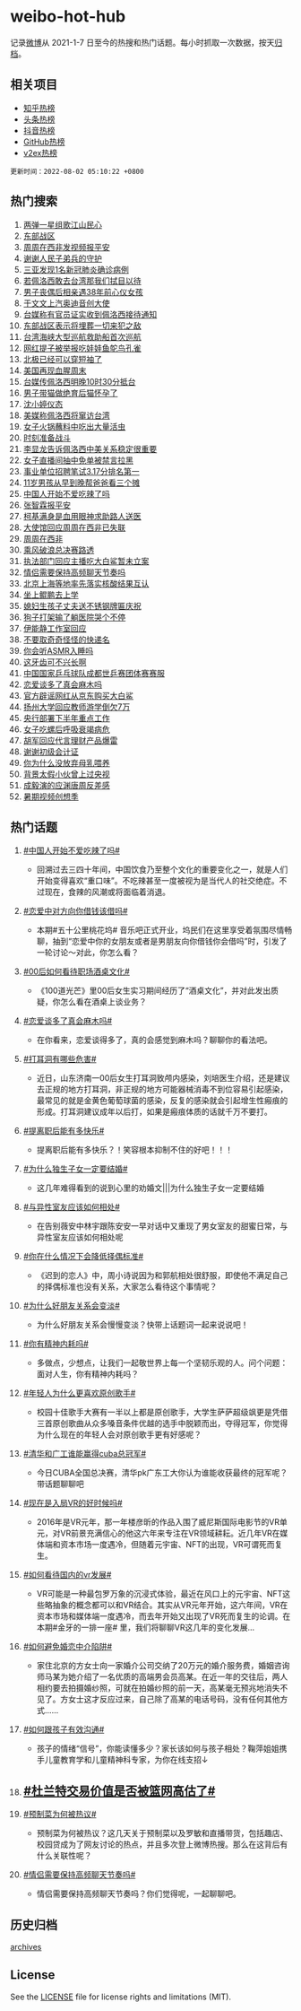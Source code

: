 # weibo-hot-hub

记录[微博](https://www.weibo.com)从 2021-1-7 日至今的热搜和热门话题。每小时抓取一次数据，按天[归档](archives)。

## 相关项目

- [知乎热榜](https://github.com/lonnyzhang423/zhihu-hot-hub)
- [头条热榜](https://github.com/lonnyzhang423/toutiao-hot-hub)
- [抖音热榜](https://github.com/lonnyzhang423/douyin-hot-hub)
- [GitHub热榜](https://github.com/lonnyzhang423/github-hot-hub)
- [v2ex热榜](https://github.com/lonnyzhang423/v2ex-hot-hub)


`更新时间：2022-08-02 05:10:22 +0800`

## 热门搜索

1. [两弹一星组歌江山民心](https://m.weibo.cn/search?containerid=100103type%3D1%26t%3D10%26q%3D%23%E4%B8%A4%E5%BC%B9%E4%B8%80%E6%98%9F%E7%BB%84%E6%AD%8C%E6%B1%9F%E5%B1%B1%E6%B0%91%E5%BF%83%23&stream_entry_id=51&isnewpage=1&extparam=seat%3D1%26dgr%3D0%26c_type%3D51%26pos%3D0%26filter_type%3Drealtimehot%26cate%3D10103%26display_time%3D1659388220%26pre_seqid%3D16593882208369265747393&luicode=10000011&lfid=106003type%253D25%2526t%253D3%2526disable_hot%253D1%2526filter_type%253Drealtimehot)
1. [东部战区](https://m.weibo.cn/search?containerid=100103type%3D1%26t%3D10%26q%3D%23%E4%B8%9C%E9%83%A8%E6%88%98%E5%8C%BA%23&stream_entry_id=31&isnewpage=1&extparam=seat%3D1%26dgr%3D0%26filter_type%3Drealtimehot%26lcate%3D5001%26realpos%3D1%26cate%3D0%26c_type%3D31%26flag%3D16%26pos%3D0%26display_time%3D1659388220%26pre_seqid%3D16593882208369265747393&luicode=10000011&lfid=106003type%253D25%2526t%253D3%2526disable_hot%253D1%2526filter_type%253Drealtimehot)
1. [周周在西非发视频报平安](https://m.weibo.cn/search?containerid=100103type%3D1%26t%3D10%26q%3D%23%E5%91%A8%E5%91%A8%E5%9C%A8%E8%A5%BF%E9%9D%9E%E5%8F%91%E8%A7%86%E9%A2%91%E6%8A%A5%E5%B9%B3%E5%AE%89%23&stream_entry_id=31&isnewpage=1&extparam=seat%3D1%26dgr%3D0%26filter_type%3Drealtimehot%26lcate%3D5001%26realpos%3D2%26cate%3D0%26c_type%3D31%26flag%3D0%26pos%3D1%26display_time%3D1659388220%26pre_seqid%3D16593882208369265747393&luicode=10000011&lfid=106003type%253D25%2526t%253D3%2526disable_hot%253D1%2526filter_type%253Drealtimehot)
1. [谢谢人民子弟兵的守护](https://m.weibo.cn/search?containerid=100103type%3D1%26t%3D10%26q%3D%23%E8%B0%A2%E8%B0%A2%E4%BA%BA%E6%B0%91%E5%AD%90%E5%BC%9F%E5%85%B5%E7%9A%84%E5%AE%88%E6%8A%A4%23&stream_entry_id=31&isnewpage=1&extparam=seat%3D1%26dgr%3D0%26filter_type%3Drealtimehot%26lcate%3D5001%26realpos%3D3%26cate%3D0%26c_type%3D31%26flag%3D0%26pos%3D2%26display_time%3D1659388220%26pre_seqid%3D16593882208369265747393&luicode=10000011&lfid=106003type%253D25%2526t%253D3%2526disable_hot%253D1%2526filter_type%253Drealtimehot)
1. [三亚发现1名新冠肺炎确诊病例](https://m.weibo.cn/search?containerid=100103type%3D1%26t%3D10%26q%3D%23%E4%B8%89%E4%BA%9A%E5%8F%91%E7%8E%B01%E5%90%8D%E6%96%B0%E5%86%A0%E8%82%BA%E7%82%8E%E7%A1%AE%E8%AF%8A%E7%97%85%E4%BE%8B%23&stream_entry_id=31&isnewpage=1&extparam=seat%3D1%26dgr%3D0%26filter_type%3Drealtimehot%26lcate%3D5001%26realpos%3D4%26cate%3D0%26c_type%3D31%26flag%3D0%26pos%3D3%26display_time%3D1659388220%26pre_seqid%3D16593882208369265747393&luicode=10000011&lfid=106003type%253D25%2526t%253D3%2526disable_hot%253D1%2526filter_type%253Drealtimehot)
1. [若佩洛西敢去台湾那我们拭目以待](https://m.weibo.cn/search?containerid=100103type%3D1%26t%3D10%26q%3D%23%E8%8B%A5%E4%BD%A9%E6%B4%9B%E8%A5%BF%E6%95%A2%E5%8E%BB%E5%8F%B0%E6%B9%BE%E9%82%A3%E6%88%91%E4%BB%AC%E6%8B%AD%E7%9B%AE%E4%BB%A5%E5%BE%85%23&stream_entry_id=31&isnewpage=1&extparam=seat%3D1%26dgr%3D0%26filter_type%3Drealtimehot%26lcate%3D5001%26realpos%3D5%26cate%3D0%26c_type%3D31%26flag%3D16%26pos%3D4%26display_time%3D1659388220%26pre_seqid%3D16593882208369265747393&luicode=10000011&lfid=106003type%253D25%2526t%253D3%2526disable_hot%253D1%2526filter_type%253Drealtimehot)
1. [男子丧偶后相亲遇38年前心仪女孩](https://m.weibo.cn/search?containerid=100103type%3D1%26t%3D10%26q%3D%23%E7%94%B7%E5%AD%90%E4%B8%A7%E5%81%B6%E5%90%8E%E7%9B%B8%E4%BA%B2%E9%81%8738%E5%B9%B4%E5%89%8D%E5%BF%83%E4%BB%AA%E5%A5%B3%E5%AD%A9%23&stream_entry_id=31&isnewpage=1&extparam=seat%3D1%26dgr%3D0%26filter_type%3Drealtimehot%26lcate%3D5001%26realpos%3D6%26cate%3D0%26c_type%3D31%26flag%3D0%26pos%3D5%26display_time%3D1659388220%26pre_seqid%3D16593882208369265747393&luicode=10000011&lfid=106003type%253D25%2526t%253D3%2526disable_hot%253D1%2526filter_type%253Drealtimehot)
1. [于文文上汽奥迪音创大使](https://m.weibo.cn/search?containerid=100103type%3D1%26t%3D10%26q%3D%23%E4%BA%8E%E6%96%87%E6%96%87%E4%B8%8A%E6%B1%BD%E5%A5%A5%E8%BF%AA%E9%9F%B3%E5%88%9B%E5%A4%A7%E4%BD%BF%23&stream_entry_id=31&isnewpage=1&extparam=seat%3D1%26dgr%3D0%26filter_type%3Drealtimehot%26lcate%3D5001%26adid%3D161279%26cate%3D0%26c_type%3D31%26topic_ad%3D1%26pos%3D6%26display_time%3D1659388220%26pre_seqid%3D16593882208369265747393&luicode=10000011&lfid=106003type%253D25%2526t%253D3%2526disable_hot%253D1%2526filter_type%253Drealtimehot)
1. [台媒称有官员证实收到佩洛西接待通知](https://m.weibo.cn/search?containerid=100103type%3D1%26t%3D10%26q%3D%23%E5%8F%B0%E5%AA%92%E7%A7%B0%E6%9C%89%E5%AE%98%E5%91%98%E8%AF%81%E5%AE%9E%E6%94%B6%E5%88%B0%E4%BD%A9%E6%B4%9B%E8%A5%BF%E6%8E%A5%E5%BE%85%E9%80%9A%E7%9F%A5%23&stream_entry_id=31&isnewpage=1&extparam=seat%3D1%26dgr%3D0%26filter_type%3Drealtimehot%26lcate%3D5001%26realpos%3D7%26cate%3D0%26c_type%3D31%26flag%3D0%26pos%3D7%26display_time%3D1659388220%26pre_seqid%3D16593882208369265747393&luicode=10000011&lfid=106003type%253D25%2526t%253D3%2526disable_hot%253D1%2526filter_type%253Drealtimehot)
1. [东部战区表示将埋葬一切来犯之敌](https://m.weibo.cn/search?containerid=100103type%3D1%26t%3D10%26q%3D%23%E4%B8%9C%E9%83%A8%E6%88%98%E5%8C%BA%E8%A1%A8%E7%A4%BA%E5%B0%86%E5%9F%8B%E8%91%AC%E4%B8%80%E5%88%87%E6%9D%A5%E7%8A%AF%E4%B9%8B%E6%95%8C%23&stream_entry_id=31&isnewpage=1&extparam=seat%3D1%26dgr%3D0%26filter_type%3Drealtimehot%26lcate%3D5001%26realpos%3D8%26cate%3D0%26c_type%3D31%26flag%3D16%26pos%3D8%26display_time%3D1659388220%26pre_seqid%3D16593882208369265747393&luicode=10000011&lfid=106003type%253D25%2526t%253D3%2526disable_hot%253D1%2526filter_type%253Drealtimehot)
1. [台湾海峡大型巡航救助船首次巡航](https://m.weibo.cn/search?containerid=100103type%3D1%26t%3D10%26q%3D%23%E5%8F%B0%E6%B9%BE%E6%B5%B7%E5%B3%A1%E5%A4%A7%E5%9E%8B%E5%B7%A1%E8%88%AA%E6%95%91%E5%8A%A9%E8%88%B9%E9%A6%96%E6%AC%A1%E5%B7%A1%E8%88%AA%23&stream_entry_id=31&isnewpage=1&extparam=seat%3D1%26dgr%3D0%26filter_type%3Drealtimehot%26lcate%3D5001%26realpos%3D9%26cate%3D0%26c_type%3D31%26flag%3D0%26pos%3D9%26display_time%3D1659388220%26pre_seqid%3D16593882208369265747393&luicode=10000011&lfid=106003type%253D25%2526t%253D3%2526disable_hot%253D1%2526filter_type%253Drealtimehot)
1. [网红提子被举报吃娃娃鱼鸵鸟孔雀](https://m.weibo.cn/search?containerid=100103type%3D1%26t%3D10%26q%3D%23%E7%BD%91%E7%BA%A2%E6%8F%90%E5%AD%90%E8%A2%AB%E4%B8%BE%E6%8A%A5%E5%90%83%E5%A8%83%E5%A8%83%E9%B1%BC%E9%B8%B5%E9%B8%9F%E5%AD%94%E9%9B%80%23&stream_entry_id=31&isnewpage=1&extparam=seat%3D1%26dgr%3D0%26filter_type%3Drealtimehot%26lcate%3D5001%26realpos%3D10%26cate%3D0%26c_type%3D31%26flag%3D0%26pos%3D10%26display_time%3D1659388220%26pre_seqid%3D16593882208369265747393&luicode=10000011&lfid=106003type%253D25%2526t%253D3%2526disable_hot%253D1%2526filter_type%253Drealtimehot)
1. [北极已经可以穿短袖了](https://m.weibo.cn/search?containerid=100103type%3D1%26t%3D10%26q%3D%23%E5%8C%97%E6%9E%81%E5%B7%B2%E7%BB%8F%E5%8F%AF%E4%BB%A5%E7%A9%BF%E7%9F%AD%E8%A2%96%E4%BA%86%23&stream_entry_id=31&isnewpage=1&extparam=seat%3D1%26dgr%3D0%26filter_type%3Drealtimehot%26lcate%3D5001%26realpos%3D11%26cate%3D0%26c_type%3D31%26flag%3D0%26pos%3D11%26display_time%3D1659388220%26pre_seqid%3D16593882208369265747393&luicode=10000011&lfid=106003type%253D25%2526t%253D3%2526disable_hot%253D1%2526filter_type%253Drealtimehot)
1. [美国再现血腥周末](https://m.weibo.cn/search?containerid=100103type%3D1%26t%3D10%26q%3D%23%E7%BE%8E%E5%9B%BD%E5%86%8D%E7%8E%B0%E8%A1%80%E8%85%A5%E5%91%A8%E6%9C%AB%23&stream_entry_id=31&isnewpage=1&extparam=seat%3D1%26dgr%3D0%26filter_type%3Drealtimehot%26lcate%3D5001%26realpos%3D12%26cate%3D0%26c_type%3D31%26flag%3D0%26pos%3D12%26display_time%3D1659388220%26pre_seqid%3D16593882208369265747393&luicode=10000011&lfid=106003type%253D25%2526t%253D3%2526disable_hot%253D1%2526filter_type%253Drealtimehot)
1. [台媒传佩洛西明晚10时30分抵台](https://m.weibo.cn/search?containerid=100103type%3D1%26t%3D10%26q%3D%23%E5%8F%B0%E5%AA%92%E4%BC%A0%E4%BD%A9%E6%B4%9B%E8%A5%BF%E6%98%8E%E6%99%9A10%E6%97%B630%E5%88%86%E6%8A%B5%E5%8F%B0%23&stream_entry_id=31&isnewpage=1&extparam=seat%3D1%26dgr%3D0%26filter_type%3Drealtimehot%26lcate%3D5001%26realpos%3D13%26cate%3D0%26c_type%3D31%26flag%3D0%26pos%3D13%26display_time%3D1659388220%26pre_seqid%3D16593882208369265747393&luicode=10000011&lfid=106003type%253D25%2526t%253D3%2526disable_hot%253D1%2526filter_type%253Drealtimehot)
1. [男子带猫做绝育后猫怀孕了](https://m.weibo.cn/search?containerid=100103type%3D1%26t%3D10%26q%3D%23%E7%94%B7%E5%AD%90%E5%B8%A6%E7%8C%AB%E5%81%9A%E7%BB%9D%E8%82%B2%E5%90%8E%E7%8C%AB%E6%80%80%E5%AD%95%E4%BA%86%23&stream_entry_id=31&isnewpage=1&extparam=seat%3D1%26dgr%3D0%26filter_type%3Drealtimehot%26lcate%3D5001%26realpos%3D14%26cate%3D0%26c_type%3D31%26flag%3D0%26pos%3D14%26display_time%3D1659388220%26pre_seqid%3D16593882208369265747393&luicode=10000011&lfid=106003type%253D25%2526t%253D3%2526disable_hot%253D1%2526filter_type%253Drealtimehot)
1. [沈小婷仪态](https://m.weibo.cn/search?containerid=100103type%3D1%26t%3D10%26q%3D%23%E6%B2%88%E5%B0%8F%E5%A9%B7%E4%BB%AA%E6%80%81%23&stream_entry_id=31&isnewpage=1&extparam=seat%3D1%26dgr%3D0%26filter_type%3Drealtimehot%26lcate%3D5001%26realpos%3D15%26cate%3D0%26c_type%3D31%26flag%3D0%26pos%3D15%26display_time%3D1659388220%26pre_seqid%3D16593882208369265747393&luicode=10000011&lfid=106003type%253D25%2526t%253D3%2526disable_hot%253D1%2526filter_type%253Drealtimehot)
1. [美媒称佩洛西将窜访台湾](https://m.weibo.cn/search?containerid=100103type%3D1%26t%3D10%26q%3D%23%E7%BE%8E%E5%AA%92%E7%A7%B0%E4%BD%A9%E6%B4%9B%E8%A5%BF%E5%B0%86%E7%AA%9C%E8%AE%BF%E5%8F%B0%E6%B9%BE%23&stream_entry_id=31&isnewpage=1&extparam=seat%3D1%26dgr%3D0%26filter_type%3Drealtimehot%26lcate%3D5001%26realpos%3D16%26cate%3D0%26c_type%3D31%26flag%3D0%26pos%3D16%26display_time%3D1659388220%26pre_seqid%3D16593882208369265747393&luicode=10000011&lfid=106003type%253D25%2526t%253D3%2526disable_hot%253D1%2526filter_type%253Drealtimehot)
1. [女子火锅蘸料中吃出大量活虫](https://m.weibo.cn/search?containerid=100103type%3D1%26t%3D10%26q%3D%23%E5%A5%B3%E5%AD%90%E7%81%AB%E9%94%85%E8%98%B8%E6%96%99%E4%B8%AD%E5%90%83%E5%87%BA%E5%A4%A7%E9%87%8F%E6%B4%BB%E8%99%AB%23&stream_entry_id=31&isnewpage=1&extparam=seat%3D1%26dgr%3D0%26filter_type%3Drealtimehot%26lcate%3D5001%26realpos%3D17%26cate%3D0%26c_type%3D31%26flag%3D0%26pos%3D17%26display_time%3D1659388220%26pre_seqid%3D16593882208369265747393&luicode=10000011&lfid=106003type%253D25%2526t%253D3%2526disable_hot%253D1%2526filter_type%253Drealtimehot)
1. [时刻准备战斗](https://m.weibo.cn/search?containerid=100103type%3D1%26t%3D10%26q%3D%23%E6%97%B6%E5%88%BB%E5%87%86%E5%A4%87%E6%88%98%E6%96%97%23&stream_entry_id=31&isnewpage=1&extparam=seat%3D1%26dgr%3D0%26filter_type%3Drealtimehot%26lcate%3D5001%26realpos%3D18%26cate%3D0%26c_type%3D31%26flag%3D0%26pos%3D18%26display_time%3D1659388220%26pre_seqid%3D16593882208369265747393&luicode=10000011&lfid=106003type%253D25%2526t%253D3%2526disable_hot%253D1%2526filter_type%253Drealtimehot)
1. [李显龙告诉佩洛西中美关系稳定很重要](https://m.weibo.cn/search?containerid=100103type%3D1%26t%3D10%26q%3D%23%E6%9D%8E%E6%98%BE%E9%BE%99%E5%91%8A%E8%AF%89%E4%BD%A9%E6%B4%9B%E8%A5%BF%E4%B8%AD%E7%BE%8E%E5%85%B3%E7%B3%BB%E7%A8%B3%E5%AE%9A%E5%BE%88%E9%87%8D%E8%A6%81%23&stream_entry_id=31&isnewpage=1&extparam=seat%3D1%26dgr%3D0%26filter_type%3Drealtimehot%26lcate%3D5001%26realpos%3D19%26cate%3D0%26c_type%3D31%26flag%3D0%26pos%3D19%26display_time%3D1659388220%26pre_seqid%3D16593882208369265747393&luicode=10000011&lfid=106003type%253D25%2526t%253D3%2526disable_hot%253D1%2526filter_type%253Drealtimehot)
1. [女子直播间抽中免单被禁言拉黑](https://m.weibo.cn/search?containerid=100103type%3D1%26t%3D10%26q%3D%23%E5%A5%B3%E5%AD%90%E7%9B%B4%E6%92%AD%E9%97%B4%E6%8A%BD%E4%B8%AD%E5%85%8D%E5%8D%95%E8%A2%AB%E7%A6%81%E8%A8%80%E6%8B%89%E9%BB%91%23&stream_entry_id=31&isnewpage=1&extparam=seat%3D1%26dgr%3D0%26filter_type%3Drealtimehot%26lcate%3D5001%26realpos%3D20%26cate%3D0%26c_type%3D31%26flag%3D0%26pos%3D20%26display_time%3D1659388220%26pre_seqid%3D16593882208369265747393&luicode=10000011&lfid=106003type%253D25%2526t%253D3%2526disable_hot%253D1%2526filter_type%253Drealtimehot)
1. [事业单位招聘笔试3.17分排名第一](https://m.weibo.cn/search?containerid=100103type%3D1%26t%3D10%26q%3D%23%E4%BA%8B%E4%B8%9A%E5%8D%95%E4%BD%8D%E6%8B%9B%E8%81%98%E7%AC%94%E8%AF%953.17%E5%88%86%E6%8E%92%E5%90%8D%E7%AC%AC%E4%B8%80%23&stream_entry_id=31&isnewpage=1&extparam=seat%3D1%26dgr%3D0%26filter_type%3Drealtimehot%26lcate%3D5001%26realpos%3D21%26cate%3D0%26c_type%3D31%26flag%3D0%26pos%3D21%26display_time%3D1659388220%26pre_seqid%3D16593882208369265747393&luicode=10000011&lfid=106003type%253D25%2526t%253D3%2526disable_hot%253D1%2526filter_type%253Drealtimehot)
1. [11岁男孩从早到晚帮爸爸看三个摊](https://m.weibo.cn/search?containerid=100103type%3D1%26t%3D10%26q%3D%2311%E5%B2%81%E7%94%B7%E5%AD%A9%E4%BB%8E%E6%97%A9%E5%88%B0%E6%99%9A%E5%B8%AE%E7%88%B8%E7%88%B8%E7%9C%8B%E4%B8%89%E4%B8%AA%E6%91%8A%23&stream_entry_id=31&isnewpage=1&extparam=seat%3D1%26dgr%3D0%26filter_type%3Drealtimehot%26lcate%3D5001%26realpos%3D22%26cate%3D0%26c_type%3D31%26flag%3D1%26pos%3D22%26display_time%3D1659388220%26pre_seqid%3D16593882208369265747393&luicode=10000011&lfid=106003type%253D25%2526t%253D3%2526disable_hot%253D1%2526filter_type%253Drealtimehot)
1. [中国人开始不爱吃辣了吗](https://m.weibo.cn/search?containerid=100103type%3D1%26t%3D10%26q%3D%23%E4%B8%AD%E5%9B%BD%E4%BA%BA%E5%BC%80%E5%A7%8B%E4%B8%8D%E7%88%B1%E5%90%83%E8%BE%A3%E4%BA%86%E5%90%97%23&stream_entry_id=31&isnewpage=1&extparam=seat%3D1%26dgr%3D0%26filter_type%3Drealtimehot%26lcate%3D5001%26realpos%3D23%26cate%3D0%26c_type%3D31%26flag%3D0%26pos%3D23%26display_time%3D1659388220%26pre_seqid%3D16593882208369265747393&luicode=10000011&lfid=106003type%253D25%2526t%253D3%2526disable_hot%253D1%2526filter_type%253Drealtimehot)
1. [张智霖报平安](https://m.weibo.cn/search?containerid=100103type%3D1%26t%3D10%26q%3D%23%E5%BC%A0%E6%99%BA%E9%9C%96%E6%8A%A5%E5%B9%B3%E5%AE%89%23&stream_entry_id=31&isnewpage=1&extparam=seat%3D1%26dgr%3D0%26filter_type%3Drealtimehot%26lcate%3D5001%26realpos%3D24%26cate%3D0%26c_type%3D31%26flag%3D0%26pos%3D24%26display_time%3D1659388220%26pre_seqid%3D16593882208369265747393&luicode=10000011&lfid=106003type%253D25%2526t%253D3%2526disable_hot%253D1%2526filter_type%253Drealtimehot)
1. [柯基满身是血用眼神求助路人送医](https://m.weibo.cn/search?containerid=100103type%3D1%26t%3D10%26q%3D%23%E6%9F%AF%E5%9F%BA%E6%BB%A1%E8%BA%AB%E6%98%AF%E8%A1%80%E7%94%A8%E7%9C%BC%E7%A5%9E%E6%B1%82%E5%8A%A9%E8%B7%AF%E4%BA%BA%E9%80%81%E5%8C%BB%23&stream_entry_id=31&isnewpage=1&extparam=seat%3D1%26dgr%3D0%26filter_type%3Drealtimehot%26lcate%3D5001%26realpos%3D25%26cate%3D0%26c_type%3D31%26flag%3D0%26pos%3D25%26display_time%3D1659388220%26pre_seqid%3D16593882208369265747393&luicode=10000011&lfid=106003type%253D25%2526t%253D3%2526disable_hot%253D1%2526filter_type%253Drealtimehot)
1. [大使馆回应周周在西非已失联](https://m.weibo.cn/search?containerid=100103type%3D1%26t%3D10%26q%3D%23%E5%A4%A7%E4%BD%BF%E9%A6%86%E5%9B%9E%E5%BA%94%E5%91%A8%E5%91%A8%E5%9C%A8%E8%A5%BF%E9%9D%9E%E5%B7%B2%E5%A4%B1%E8%81%94%23&stream_entry_id=31&isnewpage=1&extparam=seat%3D1%26dgr%3D0%26filter_type%3Drealtimehot%26lcate%3D5001%26realpos%3D26%26cate%3D0%26c_type%3D31%26flag%3D0%26pos%3D26%26display_time%3D1659388220%26pre_seqid%3D16593882208369265747393&luicode=10000011&lfid=106003type%253D25%2526t%253D3%2526disable_hot%253D1%2526filter_type%253Drealtimehot)
1. [周周在西非](https://m.weibo.cn/search?containerid=100103type%3D1%26t%3D10%26q%3D%23%E5%91%A8%E5%91%A8%E5%9C%A8%E8%A5%BF%E9%9D%9E%23&stream_entry_id=31&isnewpage=1&extparam=seat%3D1%26dgr%3D0%26filter_type%3Drealtimehot%26lcate%3D5001%26realpos%3D27%26cate%3D0%26c_type%3D31%26flag%3D0%26pos%3D27%26display_time%3D1659388220%26pre_seqid%3D16593882208369265747393&luicode=10000011&lfid=106003type%253D25%2526t%253D3%2526disable_hot%253D1%2526filter_type%253Drealtimehot)
1. [乘风破浪总决赛路透](https://m.weibo.cn/search?containerid=100103type%3D1%26t%3D10%26q%3D%23%E4%B9%98%E9%A3%8E%E7%A0%B4%E6%B5%AA%E6%80%BB%E5%86%B3%E8%B5%9B%E8%B7%AF%E9%80%8F%23&stream_entry_id=31&isnewpage=1&extparam=seat%3D1%26dgr%3D0%26filter_type%3Drealtimehot%26lcate%3D5001%26realpos%3D28%26cate%3D0%26c_type%3D31%26flag%3D0%26pos%3D28%26display_time%3D1659388220%26pre_seqid%3D16593882208369265747393&luicode=10000011&lfid=106003type%253D25%2526t%253D3%2526disable_hot%253D1%2526filter_type%253Drealtimehot)
1. [执法部门回应主播吃大白鲨暂未立案](https://m.weibo.cn/search?containerid=100103type%3D1%26t%3D10%26q%3D%23%E6%89%A7%E6%B3%95%E9%83%A8%E9%97%A8%E5%9B%9E%E5%BA%94%E4%B8%BB%E6%92%AD%E5%90%83%E5%A4%A7%E7%99%BD%E9%B2%A8%E6%9A%82%E6%9C%AA%E7%AB%8B%E6%A1%88%23&stream_entry_id=31&isnewpage=1&extparam=seat%3D1%26dgr%3D0%26filter_type%3Drealtimehot%26lcate%3D5001%26realpos%3D29%26cate%3D0%26c_type%3D31%26flag%3D0%26pos%3D29%26display_time%3D1659388220%26pre_seqid%3D16593882208369265747393&luicode=10000011&lfid=106003type%253D25%2526t%253D3%2526disable_hot%253D1%2526filter_type%253Drealtimehot)
1. [情侣需要保持高频聊天节奏吗](https://m.weibo.cn/search?containerid=100103type%3D1%26t%3D10%26q%3D%23%E6%83%85%E4%BE%A3%E9%9C%80%E8%A6%81%E4%BF%9D%E6%8C%81%E9%AB%98%E9%A2%91%E8%81%8A%E5%A4%A9%E8%8A%82%E5%A5%8F%E5%90%97%23&stream_entry_id=31&isnewpage=1&extparam=seat%3D1%26dgr%3D0%26filter_type%3Drealtimehot%26lcate%3D5001%26realpos%3D30%26cate%3D0%26c_type%3D31%26flag%3D0%26pos%3D30%26display_time%3D1659388220%26pre_seqid%3D16593882208369265747393&luicode=10000011&lfid=106003type%253D25%2526t%253D3%2526disable_hot%253D1%2526filter_type%253Drealtimehot)
1. [北京上海等地率先落实核酸结果互认](https://m.weibo.cn/search?containerid=100103type%3D1%26t%3D10%26q%3D%23%E5%8C%97%E4%BA%AC%E4%B8%8A%E6%B5%B7%E7%AD%89%E5%9C%B0%E7%8E%87%E5%85%88%E8%90%BD%E5%AE%9E%E6%A0%B8%E9%85%B8%E7%BB%93%E6%9E%9C%E4%BA%92%E8%AE%A4%23&stream_entry_id=31&isnewpage=1&extparam=seat%3D1%26dgr%3D0%26filter_type%3Drealtimehot%26lcate%3D5001%26realpos%3D31%26cate%3D0%26c_type%3D31%26flag%3D0%26pos%3D31%26display_time%3D1659388220%26pre_seqid%3D16593882208369265747393&luicode=10000011&lfid=106003type%253D25%2526t%253D3%2526disable_hot%253D1%2526filter_type%253Drealtimehot)
1. [坐上鲲鹏去上学](https://m.weibo.cn/search?containerid=100103type%3D1%26t%3D10%26q%3D%23%E5%9D%90%E4%B8%8A%E9%B2%B2%E9%B9%8F%E5%8E%BB%E4%B8%8A%E5%AD%A6%23&stream_entry_id=31&isnewpage=1&extparam=seat%3D1%26dgr%3D0%26filter_type%3Drealtimehot%26lcate%3D5001%26realpos%3D32%26cate%3D0%26c_type%3D31%26flag%3D0%26pos%3D32%26display_time%3D1659388220%26pre_seqid%3D16593882208369265747393&luicode=10000011&lfid=106003type%253D25%2526t%253D3%2526disable_hot%253D1%2526filter_type%253Drealtimehot)
1. [媳妇生孩子丈夫送不锈钢牌匾庆祝](https://m.weibo.cn/search?containerid=100103type%3D1%26t%3D10%26q%3D%23%E5%AA%B3%E5%A6%87%E7%94%9F%E5%AD%A9%E5%AD%90%E4%B8%88%E5%A4%AB%E9%80%81%E4%B8%8D%E9%94%88%E9%92%A2%E7%89%8C%E5%8C%BE%E5%BA%86%E7%A5%9D%23&stream_entry_id=31&isnewpage=1&extparam=seat%3D1%26dgr%3D0%26filter_type%3Drealtimehot%26lcate%3D5001%26realpos%3D33%26cate%3D0%26c_type%3D31%26flag%3D0%26pos%3D33%26display_time%3D1659388220%26pre_seqid%3D16593882208369265747393&luicode=10000011&lfid=106003type%253D25%2526t%253D3%2526disable_hot%253D1%2526filter_type%253Drealtimehot)
1. [狗子打架输了躺医院哭个不停](https://m.weibo.cn/search?containerid=100103type%3D1%26t%3D10%26q%3D%23%E7%8B%97%E5%AD%90%E6%89%93%E6%9E%B6%E8%BE%93%E4%BA%86%E8%BA%BA%E5%8C%BB%E9%99%A2%E5%93%AD%E4%B8%AA%E4%B8%8D%E5%81%9C%23&stream_entry_id=31&isnewpage=1&extparam=seat%3D1%26dgr%3D0%26filter_type%3Drealtimehot%26lcate%3D5001%26realpos%3D34%26cate%3D0%26c_type%3D31%26flag%3D0%26pos%3D34%26display_time%3D1659388220%26pre_seqid%3D16593882208369265747393&luicode=10000011&lfid=106003type%253D25%2526t%253D3%2526disable_hot%253D1%2526filter_type%253Drealtimehot)
1. [伊能静工作室回应](https://m.weibo.cn/search?containerid=100103type%3D1%26t%3D10%26q%3D%23%E4%BC%8A%E8%83%BD%E9%9D%99%E5%B7%A5%E4%BD%9C%E5%AE%A4%E5%9B%9E%E5%BA%94%23&stream_entry_id=31&isnewpage=1&extparam=seat%3D1%26dgr%3D0%26filter_type%3Drealtimehot%26lcate%3D5001%26realpos%3D35%26cate%3D0%26c_type%3D31%26flag%3D0%26pos%3D35%26display_time%3D1659388220%26pre_seqid%3D16593882208369265747393&luicode=10000011&lfid=106003type%253D25%2526t%253D3%2526disable_hot%253D1%2526filter_type%253Drealtimehot)
1. [不要取奇奇怪怪的快递名](https://m.weibo.cn/search?containerid=100103type%3D1%26t%3D10%26q%3D%23%E4%B8%8D%E8%A6%81%E5%8F%96%E5%A5%87%E5%A5%87%E6%80%AA%E6%80%AA%E7%9A%84%E5%BF%AB%E9%80%92%E5%90%8D%23&stream_entry_id=31&isnewpage=1&extparam=seat%3D1%26dgr%3D0%26filter_type%3Drealtimehot%26lcate%3D5001%26realpos%3D36%26cate%3D0%26c_type%3D31%26flag%3D0%26pos%3D36%26display_time%3D1659388220%26pre_seqid%3D16593882208369265747393&luicode=10000011&lfid=106003type%253D25%2526t%253D3%2526disable_hot%253D1%2526filter_type%253Drealtimehot)
1. [你会听ASMR入睡吗](https://m.weibo.cn/search?containerid=100103type%3D1%26t%3D10%26q%3D%23%E4%BD%A0%E4%BC%9A%E5%90%ACASMR%E5%85%A5%E7%9D%A1%E5%90%97%23&stream_entry_id=31&isnewpage=1&extparam=seat%3D1%26dgr%3D0%26filter_type%3Drealtimehot%26lcate%3D5001%26realpos%3D37%26cate%3D0%26c_type%3D31%26flag%3D0%26pos%3D37%26display_time%3D1659388220%26pre_seqid%3D16593882208369265747393&luicode=10000011&lfid=106003type%253D25%2526t%253D3%2526disable_hot%253D1%2526filter_type%253Drealtimehot)
1. [这牙齿可不兴长啊](https://m.weibo.cn/search?containerid=100103type%3D1%26t%3D10%26q%3D%23%E8%BF%99%E7%89%99%E9%BD%BF%E5%8F%AF%E4%B8%8D%E5%85%B4%E9%95%BF%E5%95%8A%23&stream_entry_id=31&isnewpage=1&extparam=seat%3D1%26dgr%3D0%26filter_type%3Drealtimehot%26lcate%3D5001%26realpos%3D38%26cate%3D0%26c_type%3D31%26flag%3D0%26pos%3D38%26display_time%3D1659388220%26pre_seqid%3D16593882208369265747393&luicode=10000011&lfid=106003type%253D25%2526t%253D3%2526disable_hot%253D1%2526filter_type%253Drealtimehot)
1. [中国国家乒乓球队成都世乒赛团体赛赛服](https://m.weibo.cn/search?containerid=100103type%3D1%26t%3D10%26q%3D%23%E4%B8%AD%E5%9B%BD%E5%9B%BD%E5%AE%B6%E4%B9%92%E4%B9%93%E7%90%83%E9%98%9F%E6%88%90%E9%83%BD%E4%B8%96%E4%B9%92%E8%B5%9B%E5%9B%A2%E4%BD%93%E8%B5%9B%E8%B5%9B%E6%9C%8D%23&stream_entry_id=31&isnewpage=1&extparam=seat%3D1%26dgr%3D0%26filter_type%3Drealtimehot%26lcate%3D5001%26realpos%3D39%26cate%3D0%26c_type%3D31%26flag%3D1%26pos%3D39%26display_time%3D1659388220%26pre_seqid%3D16593882208369265747393&luicode=10000011&lfid=106003type%253D25%2526t%253D3%2526disable_hot%253D1%2526filter_type%253Drealtimehot)
1. [恋爱谈多了真会麻木吗](https://m.weibo.cn/search?containerid=100103type%3D1%26t%3D10%26q%3D%23%E6%81%8B%E7%88%B1%E8%B0%88%E5%A4%9A%E4%BA%86%E7%9C%9F%E4%BC%9A%E9%BA%BB%E6%9C%A8%E5%90%97%23&stream_entry_id=31&isnewpage=1&extparam=seat%3D1%26dgr%3D0%26filter_type%3Drealtimehot%26lcate%3D5001%26realpos%3D40%26cate%3D0%26c_type%3D31%26flag%3D0%26pos%3D40%26display_time%3D1659388220%26pre_seqid%3D16593882208369265747393&luicode=10000011&lfid=106003type%253D25%2526t%253D3%2526disable_hot%253D1%2526filter_type%253Drealtimehot)
1. [官方辟谣网红从京东购买大白鲨](https://m.weibo.cn/search?containerid=100103type%3D1%26t%3D10%26q%3D%23%E5%AE%98%E6%96%B9%E8%BE%9F%E8%B0%A3%E7%BD%91%E7%BA%A2%E4%BB%8E%E4%BA%AC%E4%B8%9C%E8%B4%AD%E4%B9%B0%E5%A4%A7%E7%99%BD%E9%B2%A8%23&stream_entry_id=31&isnewpage=1&extparam=seat%3D1%26dgr%3D0%26filter_type%3Drealtimehot%26lcate%3D5001%26realpos%3D41%26cate%3D0%26c_type%3D31%26flag%3D0%26pos%3D41%26display_time%3D1659388220%26pre_seqid%3D16593882208369265747393&luicode=10000011&lfid=106003type%253D25%2526t%253D3%2526disable_hot%253D1%2526filter_type%253Drealtimehot)
1. [扬州大学回应教师游学倒欠7万](https://m.weibo.cn/search?containerid=100103type%3D1%26t%3D10%26q%3D%23%E6%89%AC%E5%B7%9E%E5%A4%A7%E5%AD%A6%E5%9B%9E%E5%BA%94%E6%95%99%E5%B8%88%E6%B8%B8%E5%AD%A6%E5%80%92%E6%AC%A07%E4%B8%87%23&stream_entry_id=31&isnewpage=1&extparam=seat%3D1%26dgr%3D0%26filter_type%3Drealtimehot%26lcate%3D5001%26realpos%3D42%26cate%3D0%26c_type%3D31%26flag%3D0%26pos%3D42%26display_time%3D1659388220%26pre_seqid%3D16593882208369265747393&luicode=10000011&lfid=106003type%253D25%2526t%253D3%2526disable_hot%253D1%2526filter_type%253Drealtimehot)
1. [央行部署下半年重点工作](https://m.weibo.cn/search?containerid=100103type%3D1%26t%3D10%26q%3D%23%E5%A4%AE%E8%A1%8C%E9%83%A8%E7%BD%B2%E4%B8%8B%E5%8D%8A%E5%B9%B4%E9%87%8D%E7%82%B9%E5%B7%A5%E4%BD%9C%23&stream_entry_id=31&isnewpage=1&extparam=seat%3D1%26dgr%3D0%26filter_type%3Drealtimehot%26lcate%3D5001%26realpos%3D43%26cate%3D0%26c_type%3D31%26flag%3D0%26pos%3D43%26display_time%3D1659388220%26pre_seqid%3D16593882208369265747393&luicode=10000011&lfid=106003type%253D25%2526t%253D3%2526disable_hot%253D1%2526filter_type%253Drealtimehot)
1. [女子吃螺后呼吸衰竭病危](https://m.weibo.cn/search?containerid=100103type%3D1%26t%3D10%26q%3D%23%E5%A5%B3%E5%AD%90%E5%90%83%E8%9E%BA%E5%90%8E%E5%91%BC%E5%90%B8%E8%A1%B0%E7%AB%AD%E7%97%85%E5%8D%B1%23&stream_entry_id=31&isnewpage=1&extparam=seat%3D1%26dgr%3D0%26filter_type%3Drealtimehot%26lcate%3D5001%26realpos%3D44%26cate%3D0%26c_type%3D31%26flag%3D0%26pos%3D44%26display_time%3D1659388220%26pre_seqid%3D16593882208369265747393&luicode=10000011&lfid=106003type%253D25%2526t%253D3%2526disable_hot%253D1%2526filter_type%253Drealtimehot)
1. [胡军回应代言理财产品爆雷](https://m.weibo.cn/search?containerid=100103type%3D1%26t%3D10%26q%3D%23%E8%83%A1%E5%86%9B%E5%9B%9E%E5%BA%94%E4%BB%A3%E8%A8%80%E7%90%86%E8%B4%A2%E4%BA%A7%E5%93%81%E7%88%86%E9%9B%B7%23&stream_entry_id=31&isnewpage=1&extparam=seat%3D1%26dgr%3D0%26filter_type%3Drealtimehot%26lcate%3D5001%26realpos%3D45%26cate%3D0%26c_type%3D31%26flag%3D0%26pos%3D45%26display_time%3D1659388220%26pre_seqid%3D16593882208369265747393&luicode=10000011&lfid=106003type%253D25%2526t%253D3%2526disable_hot%253D1%2526filter_type%253Drealtimehot)
1. [谢谢初级会计证](https://m.weibo.cn/search?containerid=100103type%3D1%26t%3D10%26q%3D%23%E8%B0%A2%E8%B0%A2%E5%88%9D%E7%BA%A7%E4%BC%9A%E8%AE%A1%E8%AF%81%23&stream_entry_id=31&isnewpage=1&extparam=seat%3D1%26dgr%3D0%26filter_type%3Drealtimehot%26lcate%3D5001%26realpos%3D46%26cate%3D0%26c_type%3D31%26flag%3D0%26pos%3D46%26display_time%3D1659388220%26pre_seqid%3D16593882208369265747393&luicode=10000011&lfid=106003type%253D25%2526t%253D3%2526disable_hot%253D1%2526filter_type%253Drealtimehot)
1. [你为什么没放弃母乳喂养](https://m.weibo.cn/search?containerid=100103type%3D1%26t%3D10%26q%3D%23%E4%BD%A0%E4%B8%BA%E4%BB%80%E4%B9%88%E6%B2%A1%E6%94%BE%E5%BC%83%E6%AF%8D%E4%B9%B3%E5%96%82%E5%85%BB%23&stream_entry_id=31&isnewpage=1&extparam=seat%3D1%26dgr%3D0%26filter_type%3Drealtimehot%26lcate%3D5001%26realpos%3D47%26cate%3D0%26c_type%3D31%26flag%3D1%26pos%3D47%26display_time%3D1659388220%26pre_seqid%3D16593882208369265747393&luicode=10000011&lfid=106003type%253D25%2526t%253D3%2526disable_hot%253D1%2526filter_type%253Drealtimehot)
1. [背景太假小伙曾上过央视](https://m.weibo.cn/search?containerid=100103type%3D1%26t%3D10%26q%3D%23%E8%83%8C%E6%99%AF%E5%A4%AA%E5%81%87%E5%B0%8F%E4%BC%99%E6%9B%BE%E4%B8%8A%E8%BF%87%E5%A4%AE%E8%A7%86%23&stream_entry_id=31&isnewpage=1&extparam=seat%3D1%26dgr%3D0%26filter_type%3Drealtimehot%26lcate%3D5001%26realpos%3D48%26cate%3D0%26c_type%3D31%26flag%3D0%26pos%3D48%26display_time%3D1659388220%26pre_seqid%3D16593882208369265747393&luicode=10000011&lfid=106003type%253D25%2526t%253D3%2526disable_hot%253D1%2526filter_type%253Drealtimehot)
1. [成毅演的应渊唐周反差感](https://m.weibo.cn/search?containerid=100103type%3D1%26t%3D10%26q%3D%23%E6%88%90%E6%AF%85%E6%BC%94%E7%9A%84%E5%BA%94%E6%B8%8A%E5%94%90%E5%91%A8%E5%8F%8D%E5%B7%AE%E6%84%9F%23&stream_entry_id=31&isnewpage=1&extparam=seat%3D1%26dgr%3D0%26filter_type%3Drealtimehot%26lcate%3D5001%26realpos%3D49%26cate%3D0%26c_type%3D31%26flag%3D0%26pos%3D49%26display_time%3D1659388220%26pre_seqid%3D16593882208369265747393&luicode=10000011&lfid=106003type%253D25%2526t%253D3%2526disable_hot%253D1%2526filter_type%253Drealtimehot)
1. [暑期视频创想季](https://m.weibo.cn/search?containerid=100103type%3D1%26t%3D10%26q%3D%E6%9A%91%E6%9C%9F%E8%A7%86%E9%A2%91%E5%88%9B%E6%83%B3%E5%AD%A3&stream_entry_id=31&isnewpage=1&extparam=seat%3D1%26dgr%3D0%26filter_type%3Drealtimehot%26lcate%3D5001%26realpos%3D50%26cate%3D0%26c_type%3D31%26flag%3D0%26pos%3D50%26display_time%3D1659388220%26pre_seqid%3D16593882208369265747393&luicode=10000011&lfid=106003type%253D25%2526t%253D3%2526disable_hot%253D1%2526filter_type%253Drealtimehot)

## 热门话题

1. [#中国人开始不爱吃辣了吗#](https://m.weibo.cn/search?containerid=231522type%3D1%26t%3D10%26q%3D%23%E4%B8%AD%E5%9B%BD%E4%BA%BA%E5%BC%80%E5%A7%8B%E4%B8%8D%E7%88%B1%E5%90%83%E8%BE%A3%E4%BA%86%E5%90%97%23&stream_entry_id=128&isnewpage=1&extparam=seat%3D1%26dgr%3D0%26unitid%3D1659346876655%26c_type%3D128%26cate%3D5004%26lcate%3D5004%26pos%3D1-0-0%26display_time%3D1659388222%26pre_seqid%3D1659388222669026376311&luicode=10000011&lfid=231648_-_4)
    - 回溯过去三四十年间，中国饮食乃至整个文化的重要变化之一，就是人们开始变得喜欢“重口味”。不吃辣甚至一度被视为是当代人的社交绝症。不过现在，食辣的风潮或将面临着消退。

1. [#恋爱中对方向你借钱该借吗#](https://m.weibo.cn/search?containerid=231522type%3D1%26t%3D10%26q%3D%23%E6%81%8B%E7%88%B1%E4%B8%AD%E5%AF%B9%E6%96%B9%E5%90%91%E4%BD%A0%E5%80%9F%E9%92%B1%E8%AF%A5%E5%80%9F%E5%90%97%23&stream_entry_id=128&isnewpage=1&extparam=seat%3D1%26dgr%3D0%26unitid%3D1659309044677%26c_type%3D128%26cate%3D5004%26lcate%3D5004%26pos%3D1-0-1%26display_time%3D1659388222%26pre_seqid%3D1659388222669026376311&luicode=10000011&lfid=231648_-_4)
    - 本期#五十公里桃花坞# 音乐吧正式开业，坞民们在这里享受着氛围尽情畅聊，抽到“恋爱中你的女朋友或者是男朋友向你借钱你会借吗”时，引发了一轮讨论～对此，你怎么看？

1. [#00后如何看待职场酒桌文化#](https://m.weibo.cn/search?containerid=231522type%3D1%26t%3D10%26q%3D%2300%E5%90%8E%E5%A6%82%E4%BD%95%E7%9C%8B%E5%BE%85%E8%81%8C%E5%9C%BA%E9%85%92%E6%A1%8C%E6%96%87%E5%8C%96%23&stream_entry_id=128&isnewpage=1&extparam=seat%3D1%26dgr%3D0%26unitid%3D1659294634841%26c_type%3D128%26cate%3D5004%26lcate%3D5004%26pos%3D1-0-2%26display_time%3D1659388222%26pre_seqid%3D1659388222669026376311&luicode=10000011&lfid=231648_-_4)
    - 《100道光芒》里00后女生实习期间经历了“酒桌文化”，并对此发出质疑，你怎么看在酒桌上谈业务？

1. [#恋爱谈多了真会麻木吗#](https://m.weibo.cn/search?containerid=231522type%3D1%26t%3D10%26q%3D%23%E6%81%8B%E7%88%B1%E8%B0%88%E5%A4%9A%E4%BA%86%E7%9C%9F%E4%BC%9A%E9%BA%BB%E6%9C%A8%E5%90%97%23&stream_entry_id=128&isnewpage=1&extparam=seat%3D1%26dgr%3D0%26unitid%3D1659362474586%26c_type%3D128%26cate%3D5004%26lcate%3D5004%26pos%3D1-0-3%26display_time%3D1659388222%26pre_seqid%3D1659388222669026376311&luicode=10000011&lfid=231648_-_4)
    - 在你看来，恋爱谈得多了，真的会感觉到麻木吗？聊聊你的看法吧。

1. [#打耳洞有哪些危害#](https://m.weibo.cn/search?containerid=231522type%3D1%26t%3D10%26q%3D%23%E6%89%93%E8%80%B3%E6%B4%9E%E6%9C%89%E5%93%AA%E4%BA%9B%E5%8D%B1%E5%AE%B3%23&stream_entry_id=128&isnewpage=1&extparam=seat%3D1%26dgr%3D0%26unitid%3D1659336359133%26c_type%3D128%26cate%3D5004%26lcate%3D5004%26pos%3D1-0-4%26display_time%3D1659388222%26pre_seqid%3D1659388222669026376311&luicode=10000011&lfid=231648_-_4)
    - 近日，山东济南一00后女生打耳洞致颅内感染，刘培医生介绍，还是建议去正规的地方打耳洞，非正规的地方可能器械消毒不到位容易引起感染，最常见的就是金黄色葡萄球菌的感染，反复的感染就会引起增生性瘢痕的形成。打耳洞建议成年以后打，如果是瘢痕体质的话就千万不要打。

1. [#提离职后能有多快乐#](https://m.weibo.cn/search?containerid=231522type%3D1%26t%3D10%26q%3D%23%E6%8F%90%E7%A6%BB%E8%81%8C%E5%90%8E%E8%83%BD%E6%9C%89%E5%A4%9A%E5%BF%AB%E4%B9%90%23&stream_entry_id=128&isnewpage=1&extparam=seat%3D1%26dgr%3D0%26unitid%3D1659320740644%26c_type%3D128%26cate%3D5004%26lcate%3D5004%26pos%3D1-0-5%26display_time%3D1659388222%26pre_seqid%3D1659388222669026376311&luicode=10000011&lfid=231648_-_4)
    - 提离职后能有多快乐？！笑容根本抑制不住的好吧！！！

1. [#为什么独生子女一定要结婚#](https://m.weibo.cn/search?containerid=231522type%3D1%26t%3D10%26q%3D%23%E4%B8%BA%E4%BB%80%E4%B9%88%E7%8B%AC%E7%94%9F%E5%AD%90%E5%A5%B3%E4%B8%80%E5%AE%9A%E8%A6%81%E7%BB%93%E5%A9%9A%23&stream_entry_id=128&isnewpage=1&extparam=seat%3D1%26dgr%3D0%26unitid%3D1659250859001%26c_type%3D128%26cate%3D5004%26lcate%3D5004%26pos%3D1-0-6%26display_time%3D1659388222%26pre_seqid%3D1659388222669026376311&luicode=10000011&lfid=231648_-_4)
    - 这几年难得看到的说到心里的劝婚文|||为什么独生子女一定要结婚

1. [#与异性室友应该如何相处#](https://m.weibo.cn/search?containerid=231522type%3D1%26t%3D10%26q%3D%23%E4%B8%8E%E5%BC%82%E6%80%A7%E5%AE%A4%E5%8F%8B%E5%BA%94%E8%AF%A5%E5%A6%82%E4%BD%95%E7%9B%B8%E5%A4%84%23&stream_entry_id=128&isnewpage=1&extparam=seat%3D1%26dgr%3D0%26unitid%3D1659320742027%26c_type%3D128%26cate%3D5004%26lcate%3D5004%26pos%3D1-0-7%26display_time%3D1659388222%26pre_seqid%3D1659388222669026376311&luicode=10000011&lfid=231648_-_4)
    - 在告别薇安中林宇跟陈安安一早对话中又重现了男女室友的甜蜜日常，与异性室友应该如何相处呢

1. [#你在什么情况下会降低择偶标准#](https://m.weibo.cn/search?containerid=231522type%3D1%26t%3D10%26q%3D%23%E4%BD%A0%E5%9C%A8%E4%BB%80%E4%B9%88%E6%83%85%E5%86%B5%E4%B8%8B%E4%BC%9A%E9%99%8D%E4%BD%8E%E6%8B%A9%E5%81%B6%E6%A0%87%E5%87%86%23&stream_entry_id=128&isnewpage=1&extparam=seat%3D1%26dgr%3D0%26unitid%3D1659250266114%26c_type%3D128%26cate%3D5004%26lcate%3D5004%26pos%3D1-0-8%26display_time%3D1659388222%26pre_seqid%3D1659388222669026376311&luicode=10000011&lfid=231648_-_4)
    - 《迟到的恋人》中，周小诗说因为和郭航相处很舒服，即使他不满足自己的择偶标准也没有关系，大家怎么看待这个事情呢？

1. [#为什么好朋友关系会变淡#](https://m.weibo.cn/search?containerid=231522type%3D1%26t%3D10%26q%3D%23%E4%B8%BA%E4%BB%80%E4%B9%88%E5%A5%BD%E6%9C%8B%E5%8F%8B%E5%85%B3%E7%B3%BB%E4%BC%9A%E5%8F%98%E6%B7%A1%23&stream_entry_id=128&isnewpage=1&extparam=seat%3D1%26dgr%3D0%26unitid%3Dm1659387931%26c_type%3D128%26cate%3D5004%26lcate%3D5004%26pos%3D1-0-9%26display_time%3D1659388222%26pre_seqid%3D1659388222669026376311&luicode=10000011&lfid=231648_-_4)
    - 为什么好朋友关系会慢慢变淡？快带上话题词一起来说说吧！

1. [#你有精神内耗吗#](https://m.weibo.cn/search?containerid=231522type%3D1%26t%3D10%26q%3D%23%E4%BD%A0%E6%9C%89%E7%B2%BE%E7%A5%9E%E5%86%85%E8%80%97%E5%90%97%23&stream_entry_id=128&isnewpage=1&extparam=seat%3D1%26dgr%3D0%26unitid%3Dm1659387907%26c_type%3D128%26cate%3D5004%26lcate%3D5004%26pos%3D1-0-10%26display_time%3D1659388222%26pre_seqid%3D1659388222669026376311&luicode=10000011&lfid=231648_-_4)
    - 多做点，少想点，让我们一起敬世界上每一个坚韧乐观的人。 ​问个问题：面对人生，你有精神内耗吗？

1. [#年轻人为什么更喜欢原创歌手#](https://m.weibo.cn/search?containerid=231522type%3D1%26t%3D10%26q%3D%23%E5%B9%B4%E8%BD%BB%E4%BA%BA%E4%B8%BA%E4%BB%80%E4%B9%88%E6%9B%B4%E5%96%9C%E6%AC%A2%E5%8E%9F%E5%88%9B%E6%AD%8C%E6%89%8B%23&stream_entry_id=128&isnewpage=1&extparam=seat%3D1%26dgr%3D0%26unitid%3D1659244872560%26c_type%3D128%26cate%3D5004%26lcate%3D5004%26pos%3D1-0-11%26display_time%3D1659388222%26pre_seqid%3D1659388222669026376311&luicode=10000011&lfid=231648_-_4)
    - 校园十佳歌手大赛有一半以上都是原创歌手，大学生萨萨超级飒更是凭借三首原创歌曲从众多嗓音条件优越的选手中脱颖而出，夺得冠军，你觉得为什么现在的年轻人会对原创歌手更有好感呢？

1. [#清华和广工谁能赢得cuba总冠军#](https://m.weibo.cn/search?containerid=231522type%3D1%26t%3D10%26q%3D%23%E6%B8%85%E5%8D%8E%E5%92%8C%E5%B9%BF%E5%B7%A5%E8%B0%81%E8%83%BD%E8%B5%A2%E5%BE%97cuba%E6%80%BB%E5%86%A0%E5%86%9B%23&stream_entry_id=128&isnewpage=1&extparam=seat%3D1%26dgr%3D0%26unitid%3Dm1659387937%26c_type%3D128%26cate%3D5004%26lcate%3D5004%26pos%3D1-0-12%26display_time%3D1659388222%26pre_seqid%3D1659388222669026376311&luicode=10000011&lfid=231648_-_4)
    - 今日CUBA全国总决赛，清华pk广东工大你认为谁能收获最终的冠军呢？带话题聊聊吧

1. [#现在是入局VR的好时候吗#](https://m.weibo.cn/search?containerid=231522type%3D1%26t%3D10%26q%3D%23%E7%8E%B0%E5%9C%A8%E6%98%AF%E5%85%A5%E5%B1%80VR%E7%9A%84%E5%A5%BD%E6%97%B6%E5%80%99%E5%90%97%23&stream_entry_id=128&isnewpage=1&extparam=seat%3D1%26dgr%3D0%26unitid%3D1659357687479%26c_type%3D128%26cate%3D5004%26lcate%3D5004%26pos%3D1-0-13%26display_time%3D1659388222%26pre_seqid%3D1659388222669026376311&luicode=10000011&lfid=231648_-_4)
    - 2016年是VR元年，那一年楼彦昕的作品入围了威尼斯国际电影节的VR单元，对VR前景充满信心的他这六年来专注在VR领域耕耘。近几年VR在媒体端和资本市场一度遇冷，但随着元宇宙、NFT的出现，VR可谓死而复生。

1. [#如何看待国内的vr发展#](https://m.weibo.cn/search?containerid=231522type%3D1%26t%3D10%26q%3D%23%E5%A6%82%E4%BD%95%E7%9C%8B%E5%BE%85%E5%9B%BD%E5%86%85%E7%9A%84vr%E5%8F%91%E5%B1%95%23&stream_entry_id=128&isnewpage=1&extparam=seat%3D1%26dgr%3D0%26unitid%3D1659357384034%26c_type%3D128%26cate%3D5004%26lcate%3D5004%26pos%3D1-0-14%26display_time%3D1659388222%26pre_seqid%3D1659388222669026376311&luicode=10000011&lfid=231648_-_4)
    - VR可能是一种最包罗万象的沉浸式体验，最近在风口上的元宇宙、NFT这些略抽象的概念都可以和VR结合。其实从VR元年开始，这六年间，VR在资本市场和媒体端一度遇冷，而去年开始又出现了VR死而复生的论调。在本期#金牙的一排一座# 里，我们将聊聊VR这几年的变化发展...

1. [#如何避免婚恋中介陷阱#](https://m.weibo.cn/search?containerid=231522type%3D1%26t%3D10%26q%3D%23%E5%A6%82%E4%BD%95%E9%81%BF%E5%85%8D%E5%A9%9A%E6%81%8B%E4%B8%AD%E4%BB%8B%E9%99%B7%E9%98%B1%23&stream_entry_id=128&isnewpage=1&extparam=seat%3D1%26dgr%3D0%26unitid%3Dm1659387910%26c_type%3D128%26cate%3D5004%26lcate%3D5004%26pos%3D1-0-15%26display_time%3D1659388222%26pre_seqid%3D1659388222669026376311&luicode=10000011&lfid=231648_-_4)
    - 家住北京的方女士向一家婚介公司交纳了20万元的婚介服务费，婚姻咨询师马某为她介绍了一名优质的高端男会员高某。在近一年的交往后，两人相约要去拍摄婚纱照，可就在拍婚纱照的前一天，高某毫无预兆地消失不见了。方女士这才反应过来，自己除了高某的电话号码，没有任何其他方式……

1. [#如何跟孩子有效沟通#](https://m.weibo.cn/search?containerid=231522type%3D1%26t%3D10%26q%3D%23%E5%A6%82%E4%BD%95%E8%B7%9F%E5%AD%A9%E5%AD%90%E6%9C%89%E6%95%88%E6%B2%9F%E9%80%9A%23&stream_entry_id=128&isnewpage=1&extparam=seat%3D1%26dgr%3D0%26unitid%3Dm1659387933%26c_type%3D128%26cate%3D5004%26lcate%3D5004%26pos%3D1-0-16%26display_time%3D1659388222%26pre_seqid%3D1659388222669026376311&luicode=10000011&lfid=231648_-_4)
    - 孩子的情绪“信号”，你能读懂多少？家长该如何与孩子相处？鞠萍姐姐携手儿童教育学和儿童精神科专家，为你在线支招↓

1. [#杜兰特交易价值是否被篮网高估了#](https://m.weibo.cn/search?containerid=231522type%3D1%26t%3D10%26q%3D%23%E6%9D%9C%E5%85%B0%E7%89%B9%E4%BA%A4%E6%98%93%E4%BB%B7%E5%80%BC%E6%98%AF%E5%90%A6%E8%A2%AB%E7%AF%AE%E7%BD%91%E9%AB%98%E4%BC%B0%E4%BA%86%23&stream_entry_id=128&isnewpage=1&extparam=seat%3D1%26dgr%3D0%26unitid%3Dm1659387909%26c_type%3D128%26cate%3D5004%26lcate%3D5004%26pos%3D1-0-17%26display_time%3D1659388222%26pre_seqid%3D1659388222669026376311&luicode=10000011&lfid=231648_-_4)
    - 

1. [#预制菜为何被热议#](https://m.weibo.cn/search?containerid=231522type%3D1%26t%3D10%26q%3D%23%E9%A2%84%E5%88%B6%E8%8F%9C%E4%B8%BA%E4%BD%95%E8%A2%AB%E7%83%AD%E8%AE%AE%23&stream_entry_id=128&isnewpage=1&extparam=seat%3D1%26dgr%3D0%26unitid%3Dm1659387915%26c_type%3D128%26cate%3D5004%26lcate%3D5004%26pos%3D1-0-18%26display_time%3D1659388222%26pre_seqid%3D1659388222669026376311&luicode=10000011&lfid=231648_-_4)
    - 预制菜为何被热议？这几天关于预制菜以及罗敏和直播带货，包括趣店、校园贷成为了网友讨论的热点，并且多次登上微博热搜。那么在这背后有什么关联性呢？

1. [#情侣需要保持高频聊天节奏吗#](https://m.weibo.cn/search?containerid=231522type%3D1%26t%3D10%26q%3D%23%E6%83%85%E4%BE%A3%E9%9C%80%E8%A6%81%E4%BF%9D%E6%8C%81%E9%AB%98%E9%A2%91%E8%81%8A%E5%A4%A9%E8%8A%82%E5%A5%8F%E5%90%97%23&stream_entry_id=128&isnewpage=1&extparam=seat%3D1%26dgr%3D0%26unitid%3D1659331563844%26c_type%3D128%26cate%3D5004%26lcate%3D5004%26pos%3D1-0-19%26display_time%3D1659388222%26pre_seqid%3D1659388222669026376311&luicode=10000011&lfid=231648_-_4)
    - 情侣需要保持高频聊天节奏吗？你们觉得呢，一起聊聊吧。


## 历史归档

[archives](archives)

## License

See the [LICENSE](LICENSE) file for license rights and limitations (MIT).
